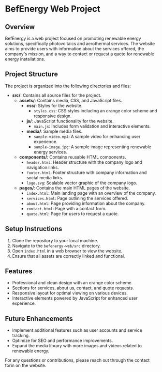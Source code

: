 # BefEnergy Web Project

## Overview
BefEnergy is a web project focused on promoting renewable energy solutions, specifically photovoltaics and aerothermal services. The website aims to provide users with information about the services offered, the company's mission, and a way to contact or request a quote for renewable energy installations.

## Project Structure
The project is organized into the following directories and files:

- **src/**: Contains all source files for the project.
  - **assets/**: Contains media, CSS, and JavaScript files.
    - **css/**: Styles for the website.
      - `styles.css`: CSS styles including an orange color scheme and responsive design.
    - **js/**: JavaScript functionality for the website.
      - `main.js`: Includes form validation and interactive elements.
    - **media/**: Sample media files.
      - `sample-video.mp4`: A sample video for enhancing user experience.
      - `sample-image.jpg`: A sample image representing renewable energy services.
  - **components/**: Contains reusable HTML components.
    - `header.html`: Header structure with the company logo and navigation links.
    - `footer.html`: Footer structure with company information and social media links.
    - `logo.svg`: Scalable vector graphic of the company logo.
  - **pages/**: Contains the main HTML pages of the website.
    - `index.html`: Main landing page with an overview of the company.
    - `services.html`: Page outlining the services offered.
    - `about.html`: Page providing information about the company.
    - `contact.html`: Page with a contact form.
    - `quote.html`: Page for users to request a quote.

## Setup Instructions
1. Clone the repository to your local machine.
2. Navigate to the `befenergy-web/src` directory.
3. Open `index.html` in a web browser to view the website.
4. Ensure that all assets are correctly linked and functional.

## Features
- Professional and clean design with an orange color scheme.
- Sections for services, about us, contact, and quote requests.
- Responsive layout for optimal viewing on various devices.
- Interactive elements powered by JavaScript for enhanced user experience.

## Future Enhancements
- Implement additional features such as user accounts and service tracking.
- Optimize for SEO and performance improvements.
- Expand the media library with more images and videos related to renewable energy.

For any questions or contributions, please reach out through the contact form on the website.
